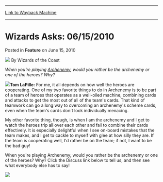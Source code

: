 
---
[Link to Wayback Machine](https://web.archive.org/web/20220119220340/https://magic.wizards.com/en/articles/archive/feature/wizards-asks-06152010-2010-06-15)

[_metadata_:author]:- "Wizards of the Coast"
[_metadata_:description]:- "When you're playing Archenemy, would you rather be the archenemy or one of the heroes? Why?Tom LaPille: For me, it all depends on how well the heroes are cooperating. One of my two favorite things to do in Archenemy is to be part of a team of heroes that operates as a well-oiled machine, combining cards and attacks to get the most out of all of the team's cards."
[_metadata_:generator]:- "Drupal 7 (http://drupal.org)"
[_metadata_:publish_date]:- "2010-06-15"
[_metadata_:title]:- "Wizards Asks: 06/15/2010"
[_metadata_:wayback_capture_timestamp]:- "2022-01-19 22:03:40+00:00"
[_metadata_:wayback_raw_url]:- "https://web.archive.org/web/20220119220340id_/https://magic.wizards.com/en/articles/archive/feature/wizards-asks-06152010-2010-06-15"
[_metadata_:wayback_url]:- "https://magic.wizards.com/en/articles/archive/feature/wizards-asks-06152010-2010-06-15"
---


Wizards Asks: 06/15/2010
========================



 Posted in **Feature**
 on June 15, 2010 






![](https://media.magic.wizards.com/styles/auth_small/public/images/person/wizards_author.jpg)
By Wizards of the Coast











*When you're playing [Archenemy](http://www.wizards.com/Magic/TCG/ProductArticle.aspx?x=mtg/tcg/archenemy/productinfo), would you rather be the archenemy or one of the heroes? Why?*

![](https://media.magic.wizards.com/image_legacy_migration/magic/images/mtgcom/authorpics/authorpic_tomlapille.jpg)**Tom LaPille:** For me, it all depends on how well the heroes are cooperating. One of my two favorite things to do in Archenemy is to be part of a team of heroes that operates as a well-oiled machine, combining cards and attacks to get the most out of all of the team's cards. That kind of teamwork can go a long way to overcoming an archenemy's scheme cards, even when the team's cards don't look individually menacing.

My other favorite thing, though, is when I am the archenemy and I get to watch the heroes trip all over each other and fail to combine their cards effectively. It is especially delightful when I see on-board mistakes that the team makes, and I get to cackle to myself with glee at how silly they are. If the team is cooperating well, I'd rather be on the team; if not, I want to be the bad guy!

When you're playing Archenemy, would you rather be the archenemy or one of the heroes? Why? Click the Discuss link below to tell us, and then see what everybody else has to say!


[![](https://media.magic.wizards.com/image_legacy_migration/mtg/images/daily/features/archenemyBannerTuesday.jpg)](http://www.wizards.com/magic/tcg/events.aspx?x=mtg/event/archenemy-facts)  







